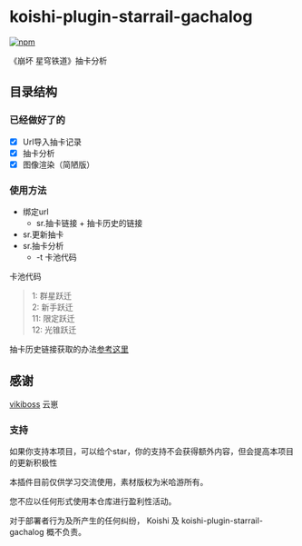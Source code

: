 # koishi-plugin-starrail-gachalog

[![npm](https://img.shields.io/npm/v/koishi-plugin-starrail-gachalog?style=flat-square)](https://www.npmjs.com/package/koishi-plugin-starrail-gachalog)

《崩坏 星穹铁道》抽卡分析


## 目录结构
### 已经做好了的
- [x] Url导入抽卡记录
- [x] 抽卡分析
- [x] 图像渲染（简陋版）

### 使用方法
- 绑定url
    - sr.抽卡链接 + 抽卡历史的链接
- sr.更新抽卡
- sr.抽卡分析
  - -t 卡池代码

卡池代码<br>
>1: 群星跃迁<br>
2: 新手跃迁<br>
11: 限定跃迁<br>
12: 光锥跃迁<br>


抽卡历史链接获取的办法[参考这里](https://mp.weixin.qq.com/s/CzSTvRDJ3C3SVDQKPcLvVA)

## 感谢

[vikiboss](https://github.com/vikiboss/star-rail-gacha-export)
云崽
### 支持

如果你支持本项目，可以给个star，你的支持不会获得额外内容，但会提高本项目的更新积极性

本插件目前仅供学习交流使用，素材版权为米哈游所有。

您不应以任何形式使用本仓库进行盈利性活动。

对于部署者行为及所产生的任何纠纷， Koishi 及 koishi-plugin-starrail-gachalog 概不负责。

